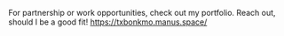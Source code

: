 For partnership or work opportunities, check out my portfolio. Reach out, should I be a good fit!
https://txbonkmo.manus.space/
